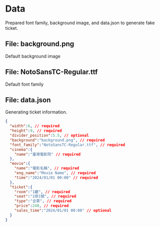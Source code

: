 # Data

Prepared font family, background image, and data.json to generate fake ticket.

## File: background.png

Default background image

## File: NotoSansTC-Regular.ttf

Default font family

## File: data.json

Generating ticket information.

```json
{
  "width":6, // required
  "height":9, // required
  "divider_position":5.5, // optional
  "background":"background.png", // required
  "font_family":"NotoSansTC-Regular.ttf", // required
  "cinema":{
    "name":"臺灣電影院" // required
  },
  "movie":{
    "name":"電影名稱", // required
    "eng_name":"Movie Name", // required
    "time":"2024/01/01 00:00" // required
  },
  "ticket":{
    "room":"1廳", // required
    "seat":"1徘1號", // required
    "type":"全票", // required
    "price":240, // required
    "sales_time":"2024/01/01 00:00" // optional
  }
}
```

